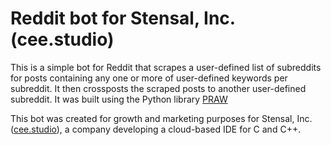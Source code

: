 # Reddit bot for Stensal, Inc. (cee.studio)

This is a simple bot for Reddit that scrapes a user-defined list of subreddits for posts containing any one or more of user-defined keywords per subreddit. It then crossposts the scraped posts to another user-defined subreddit. It was built using the Python library [PRAW](https://praw.readthedocs.io/en/latest/)

This bot was created for growth and marketing purposes for Stensal, Inc. ([cee.studio](https://www.cee.studio/)), a company developing a cloud-based IDE for C and C++.
